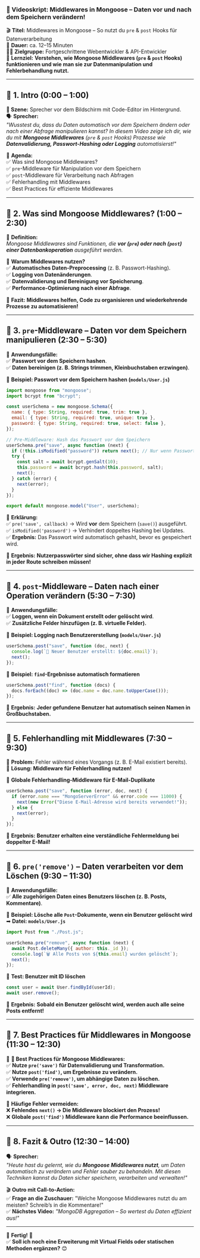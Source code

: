 ### **📜 Videoskript: Middlewares in Mongoose – Daten vor und nach dem Speichern verändern!**

🎬 **Titel:** Middlewares in Mongoose – So nutzt du `pre` & `post` Hooks für Datenverarbeitung  
🎤 **Dauer:** ca. 12–15 Minuten  
👨‍🏫 **Zielgruppe:** Fortgeschrittene Webentwickler & API-Entwickler  
🎯 **Lernziel:** **Verstehen, wie Mongoose Middlewares (`pre` & `post` Hooks) funktionieren und wie man sie zur Datenmanipulation und Fehlerbehandlung nutzt.**

---

## **🔹 1. Intro (0:00 – 1:00)**

**🎥 Szene:** Sprecher vor dem Bildschirm mit Code-Editor im Hintergrund.  
🗣️ **Sprecher:**  
_"Wusstest du, dass du Daten automatisch vor dem Speichern ändern oder nach einer Abfrage manipulieren kannst? In diesem Video zeige ich dir, wie du mit **Mongoose Middlewares** (`pre` & `post` Hooks) Prozesse wie **Datenvalidierung, Passwort-Hashing oder Logging** automatisierst!"_

📌 **Agenda:**  
✅ Was sind Mongoose Middlewares?  
✅ `pre`-Middleware für Manipulation vor dem Speichern  
✅ `post`-Middleware für Verarbeitung nach Abfragen  
✅ Fehlerhandling mit Middlewares  
✅ Best Practices für effiziente Middlewares

---

## **🔹 2. Was sind Mongoose Middlewares? (1:00 – 2:30)**

📌 **Definition:**  
_Mongoose Middlewares sind Funktionen, die **vor (`pre`) oder nach (`post`) einer Datenbankoperation** ausgeführt werden._

📌 **Warum Middlewares nutzen?**  
✅ **Automatisches Daten-Preprocessing** (z. B. Passwort-Hashing).  
✅ **Logging von Datenänderungen**.  
✅ **Datenvalidierung und Bereinigung vor Speicherung**.  
✅ **Performance-Optimierung nach einer Abfrage**.

🎯 **Fazit:** **Middlewares helfen, Code zu organisieren und wiederkehrende Prozesse zu automatisieren!**

---

## **🔹 3. `pre`-Middleware – Daten vor dem Speichern manipulieren (2:30 – 5:30)**

📌 **Anwendungsfälle:**  
✅ **Passwort vor dem Speichern hashen**.  
✅ **Daten bereinigen (z. B. Strings trimmen, Kleinbuchstaben erzwingen)**.

📌 **Beispiel: Passwort vor dem Speichern hashen (`models/User.js`)**

```javascript
import mongoose from "mongoose";
import bcrypt from "bcrypt";

const userSchema = new mongoose.Schema({
  name: { type: String, required: true, trim: true },
  email: { type: String, required: true, unique: true },
  password: { type: String, required: true, select: false },
});

// Pre-Middleware: Hash das Passwort vor dem Speichern
userSchema.pre("save", async function (next) {
  if (!this.isModified("password")) return next(); // Nur wenn Passwort geändert wurde
  try {
    const salt = await bcrypt.genSalt(10);
    this.password = await bcrypt.hash(this.password, salt);
    next();
  } catch (error) {
    next(error);
  }
});

export default mongoose.model("User", userSchema);
```

📌 **Erklärung:**  
✅ `pre('save', callback)` → Wird **vor** dem Speichern (`save()`) ausgeführt.  
✅ `isModified('password')` → Verhindert doppeltes Hashing bei Updates.  
✅ **Ergebnis:** Das Passwort wird automatisch gehasht, bevor es gespeichert wird.

🎯 **Ergebnis:** **Nutzerpasswörter sind sicher, ohne dass wir Hashing explizit in jeder Route schreiben müssen!**

---

## **🔹 4. `post`-Middleware – Daten nach einer Operation verändern (5:30 – 7:30)**

📌 **Anwendungsfälle:**  
✅ **Loggen, wenn ein Dokument erstellt oder gelöscht wird**.  
✅ **Zusätzliche Felder hinzufügen (z. B. virtuelle Felder).**

📌 **Beispiel: Logging nach Benutzererstellung (`models/User.js`)**

```javascript
userSchema.post("save", function (doc, next) {
  console.log(`📢 Neuer Benutzer erstellt: ${doc.email}`);
  next();
});
```

📌 **Beispiel: `find`-Ergebnisse automatisch formatieren**

```javascript
userSchema.post("find", function (docs) {
  docs.forEach((doc) => (doc.name = doc.name.toUpperCase()));
});
```

🎯 **Ergebnis:** **Jeder gefundene Benutzer hat automatisch seinen Namen in Großbuchstaben.**

---

## **🔹 5. Fehlerhandling mit Middlewares (7:30 – 9:30)**

📌 **Problem:** Fehler während eines Vorgangs (z. B. E-Mail existiert bereits).  
📌 **Lösung:** **Middleware für Fehlerhandling nutzen!**

📌 **Globale Fehlerhandling-Middleware für E-Mail-Duplikate**

```javascript
userSchema.post("save", function (error, doc, next) {
  if (error.name === "MongoServerError" && error.code === 11000) {
    next(new Error("Diese E-Mail-Adresse wird bereits verwendet!"));
  } else {
    next(error);
  }
});
```

🎯 **Ergebnis:** **Benutzer erhalten eine verständliche Fehlermeldung bei doppelter E-Mail!**

---

## **🔹 6. `pre('remove')` – Daten verarbeiten vor dem Löschen (9:30 – 11:30)**

📌 **Anwendungsfälle:**  
✅ **Alle zugehörigen Daten eines Benutzers löschen (z. B. Posts, Kommentare)**.

📌 **Beispiel: Lösche alle `Post`-Dokumente, wenn ein Benutzer gelöscht wird**  
➡ **Datei: `models/User.js`**

```javascript
import Post from "./Post.js";

userSchema.pre("remove", async function (next) {
  await Post.deleteMany({ author: this._id });
  console.log(`🗑️ Alle Posts von ${this.email} wurden gelöscht`);
  next();
});
```

📌 **Test: Benutzer mit ID löschen**

```javascript
const user = await User.findById(userId);
await user.remove();
```

🎯 **Ergebnis:** **Sobald ein Benutzer gelöscht wird, werden auch alle seine Posts entfernt!**

---

## **🔹 7. Best Practices für Middlewares in Mongoose (11:30 – 12:30)**

📌 **🚀 Best Practices für Mongoose Middlewares:**  
✅ **Nutze `pre('save')` für Datenvalidierung und Transformation.**  
✅ **Nutze `post('find')`, um Ergebnisse zu verändern.**  
✅ **Verwende `pre('remove')`, um abhängige Daten zu löschen.**  
✅ **Fehlerhandling in `post('save', error, doc, next)` Middleware integrieren.**

📌 **Häufige Fehler vermeiden:**  
❌ **Fehlendes `next()` → Die Middleware blockiert den Prozess!**  
❌ **Globale `post('find')` Middleware kann die Performance beeinflussen.**

---

## **🔹 8. Fazit & Outro (12:30 – 14:00)**

🗣️ **Sprecher:**  
_"Heute hast du gelernt, wie du **Mongoose Middlewares nutzt**, um Daten automatisch zu verändern und Fehler sauber zu behandeln. Mit diesen Techniken kannst du Daten sicher speichern, verarbeiten und verwalten!"_

🎬 **Outro mit Call-to-Action:**  
✅ **Frage an die Zuschauer:** "Welche Mongoose Middlewares nutzt du am meisten? Schreib’s in die Kommentare!"  
✅ **Nächstes Video:** _"MongoDB Aggregation – So wertest du Daten effizient aus!"_

---

🎯 **Fertig!** 🎯  
✅ **Soll ich noch eine Erweiterung mit Virtual Fields oder statischen Methoden ergänzen?** 😊
